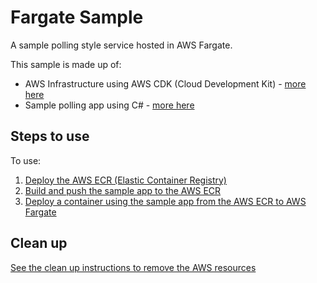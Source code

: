 # Fargate Sample
A sample polling style service hosted in AWS Fargate.

This sample is made up of:

* AWS Infrastructure using AWS CDK (Cloud Development Kit) - [more here](fargate-sample-infrastructure/README.md)
* Sample polling app using C# - [more here](fargate-sample-app/README.md)

## Steps to use
To use:

1. [Deploy the AWS ECR (Elastic Container Registry)](fargate-sample-infrastructure/README.md#deploy-the-registry-stack)
2. [Build and push the sample app to the AWS ECR](fargate-sample-app/README.md#build-and-deploy)
3. [Deploy a container using the sample app from the AWS ECR to AWS Fargate](fargate-sample-infrastructure/README.md#deploy-the-sample-app-stack)

## Clean up
[See the clean up instructions to remove the AWS resources](fargate-sample-infrastructure/README.md#clean-up)